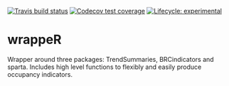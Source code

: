 <!-- badges: start -->
[![Travis build status](https://travis-ci.com/robboyd/wrappeR.svg?branch=master)](https://travis-ci.com/robboyd/wrappeR)
[![Codecov test coverage](https://codecov.io/gh/robboyd/wrappeR/branch/master/graph/badge.svg)](https://codecov.io/gh/robboyd/wrappeR?branch=master)
[![Lifecycle: experimental](https://img.shields.io/badge/lifecycle-experimental-orange.svg)](https://www.tidyverse.org/lifecycle/#experimental)
<!-- badges: end -->

# wrappeR
Wrapper around three packages: TrendSummaries, BRCindicators and sparta. Includes high level functions to flexibly and easily produce occupancy indicators.
